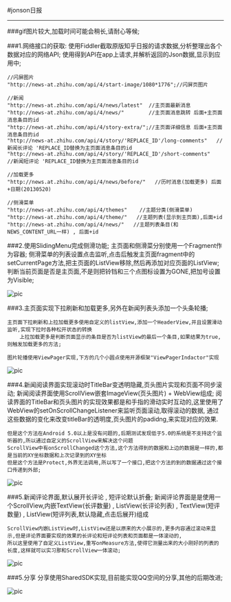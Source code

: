 #jonson日报

---

###gif图片较大,加载时间可能会稍长,请耐心等候;

###1.网络接口的获取:
	使用Fiddler截取原版知乎日报的请求数据,分析整理出各个数据对应的网络API;
  	使用得到API在app上请求,并解析返回的Json数据,显示到应用中;

	//闪屏图片
    "http://news-at.zhihu.com/api/4/start-image/1080*1776";//闪屏页图片

    //新闻
    "http://news-at.zhihu.com/api/4/news/latest"  //主页面最新消息
    "http://news-at.zhihu.com/api/4/news/"        //主页面消息跳转 后面+主页面消息条目的id
    "http://news-at.zhihu.com/api/4/story-extra/";//主页面详细信息 后面+主页面消息条目的id
    "http://news-at.zhihu.com/api/4/story/'REPLACE_ID'/long-comments"   //新闻长评论 'REPLACE_ID替换为主页面消息条目的id
    "http://news-at.zhihu.com/api/4/story/'REPLACE_ID'/short-comments"   //新闻短评论 'REPLACE_ID替换为主页面消息条目的id

    //加载更多
    "http://news.at.zhihu.com/api/4/news/before/"   //历时消息(加载更多) 后面+日期(20130520)

    //侧滑菜单
    "http://news-at.zhihu.com/api/4/themes"    //主题分类(侧滑菜单)
    "http://news-at.zhihu.com/api/4/theme/"   //主题列表(显示到主页面),后面+id
    "http://news-at.zhihu.com/api/4/news/"   //主题列表条目(和NEWS_CONTENT_URL一样) , 后面+id

###2.使用SlidingMenu完成侧滑功能;
	主页面和侧滑菜分别使用一个Fragment作为容器;
	侧滑菜单的列表设置点击监听,点击后触发主页面fragment中的setCurrentPage方法,把主页面的ListView移除,然后再添加对应页面的ListView;
	判断当前页面是否是主页面,不是则把铃铛和三个点图标设置为GONE,把加号设置为Visible;
		
![pic](http://i11.tietuku.com/7cbc2f38e373ea7c.gif)

###3.主页面实现下拉刷新和加载更多,另外在新闻列表头添加一个头条轮播;

	主页面下拉刷新和上拉加载更多使用自定义的listView,添加一个HeaderView,并且设置滑动监听,实现下拉时各种松开状态的转换
		上拉加载更多是判断页面显示的条目是否为listView的最后一个条目,如果结果为true,则触发加载更多的方法;
	
	图片轮播使用ViewPager实现,下方的几个小圆点使用开源框架"ViewPagerIndactor"实现

![pic](http://i12.tietuku.com/9144a2b125c29d61.gif)

###4.新闻阅读界面实现滚动时TitleBar变透明隐藏,页头图片实现和页面不同步滚动;
	新闻阅读界面使用ScrollView嵌套ImageView(页头图片) + WebView组成;
	阅读界面的TitleBar和页头图片的实现效果都是和手指的滑动实时互动的,这里使用了WebView的setOnScrollChangeListener来监听页面滚动,取得滚动的数据,
	通过这些数据的变化来改变titleBar的透明度,页头图片的padidng,来实现对应的效果.

	但是这个方法在Android 5.0以上是没有问题的,后期测试发现低于5.0的系统是不支持这个监听器的,所以通过自定义的ScrollView来解决这个问题
	ScrollView中有onScrollChanged这个方法,这个方法得到的数据和上边的数据是一样的,都是当前的XY坐标数据和上次记录到的XY坐标
	但是这个方法是Protect,外界无法调用,所以写了一个接口,把这个方法的到的数据通过这个接口传递到外部;

![pic](http://i11.tietuku.com/60148ffafa2c0366.gif)

###5.新闻评论界面,默认展开长评论 , 短评论默认折叠;
	新闻评论界面是是使用一个ScrollView,内嵌TextView(长评数量) , ListView(长评论列表) , TextView(短评数量) , 
	ListView(短评列表,默认隐藏,点击后展开)组成
	
	ScrollView内嵌ListView时,ListView还是以原来的大小展示的,更多内容通过滚动来显示,但是评论界面要实现的效果的长评论和短评论列表和页面都是一体滚动的,
	所以这里使用了自定义ListView,重写onMeasure方法,使得它测量出来的大小刚好的列表的长度,这样就可以实习那和ScrollView一体滚动;

![pic](http://i13.tietuku.com/4e6f87b756e51447.gif)

###5.分享
	分享使用SharedSDK实现,目前能实现QQ空间的分享,其他的后期改进;
	
![pic](http://i13.tietuku.com/459542683351244d.gif)



	
	

